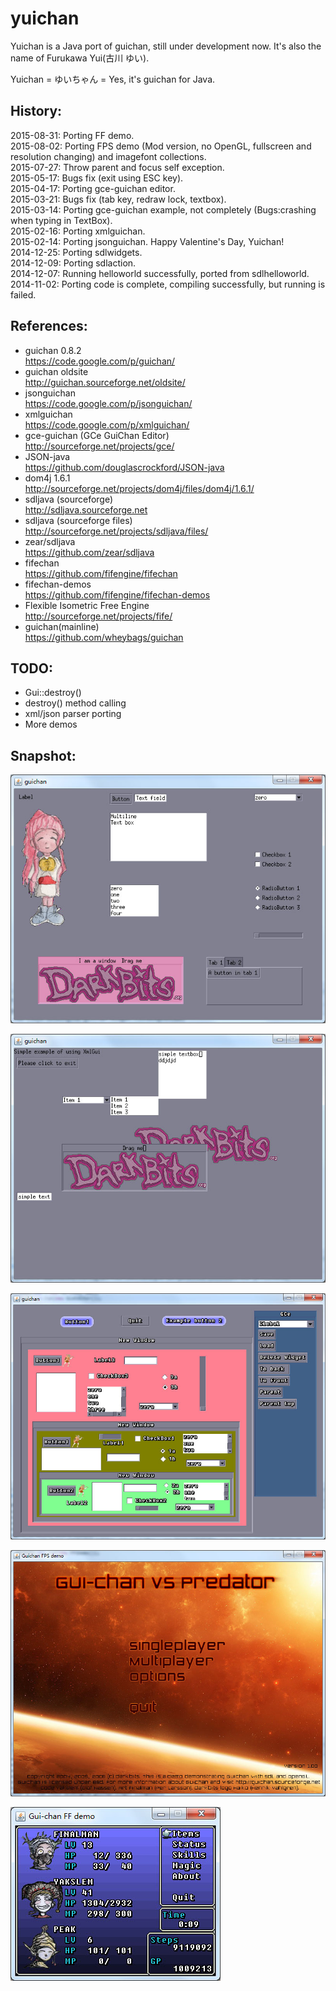﻿yuichan
=======

Yuichan is a Java port of guichan, still under development now. It's also the name of Furukawa Yui(古川 ゆい).  

Yuichan = ゆいちゃん = Yes, it's guichan for Java.  

## History:  
2015-08-31: Porting FF demo.    
2015-08-02: Porting FPS demo (Mod version, no OpenGL, fullscreen and resolution changing) and imagefont collections.    
2015-07-27: Throw parent and focus self exception.    
2015-05-17: Bugs fix (exit using ESC key).   
2015-04-17: Porting gce-guichan editor.    
2015-03-21: Bugs fix (tab key, redraw lock, textbox).   
2015-03-14: Porting gce-guichan example, not completely (Bugs:crashing when typing in TextBox).   
2015-02-16: Porting xmlguichan.  
2015-02-14: Porting jsonguichan. Happy Valentine's Day, Yuichan!    
2014-12-25: Porting sdlwidgets.  
2014-12-09: Porting sdlaction.  
2014-12-07: Running helloworld successfully, ported from sdlhelloworld.  
2014-11-02: Porting code is complete, compiling successfully, but running is failed.  

## References:  
* guichan 0.8.2  
https://code.google.com/p/guichan/  
* guichan oldsite  
http://guichan.sourceforge.net/oldsite/  
* jsonguichan  
https://code.google.com/p/jsonguichan/  
* xmlguichan  
https://code.google.com/p/xmlguichan/  
* gce-guichan (GCe GuiChan Editor)  
http://sourceforge.net/projects/gce/  
* JSON-java  
https://github.com/douglascrockford/JSON-java  
* dom4j 1.6.1  
http://sourceforge.net/projects/dom4j/files/dom4j/1.6.1/  
* sdljava (sourceforge)  
http://sdljava.sourceforge.net  
* sdljava (sourceforge files)  
http://sourceforge.net/projects/sdljava/files/  
* zear/sdljava  
https://github.com/zear/sdljava  
* fifechan  
https://github.com/fifengine/fifechan  
* fifechan-demos  
https://github.com/fifengine/fifechan-demos  
* Flexible Isometric Free Engine  
http://sourceforge.net/projects/fife/  
* guichan(mainline)  
https://github.com/wheybags/guichan  

## TODO:  
* Gui::destroy()  
* destroy() method calling  
* xml/json parser porting  
* More demos  

## Snapshot:  
![Snapshot](/snapshot/widgets.jpg)  

![Snapshot](/snapshot/xmlgui.jpg)  

![Snapshot](/snapshot/gce.jpg)  

![Snapshot](/snapshot/fps.jpg)  

![Snapshot](/snapshot/ff.jpg)  
